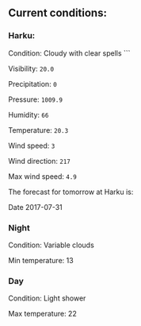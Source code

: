 ## Current conditions: 

### Harku: 

Condition: Cloudy with clear spells ``` 

Visibility: ``` 20.0 ``` 

Precipitation: ``` 0 ``` 

Pressure: ``` 1009.9 ``` 

Humidity: ``` 66 ``` 

Temperature: ``` 20.3 ``` 

Wind speed: ``` 3 ``` 

Wind direction: ``` 217 ``` 

Max wind speed: ``` 4.9 ``` 


 The forecast for tomorrow at Harku is: 

Date 2017-07-31 

### Night 

Condition: Variable clouds 

Min temperature: 13 

### Day 

Condition: Light shower 

Max temperature: 22 

